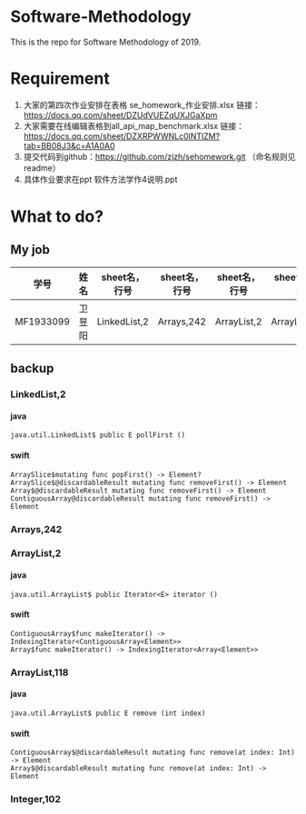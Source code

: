 # Software-Methodology
This is the repo for Software Methodology of 2019.

# Requirement
1. 大家的第四次作业安排在表格 se_homework_作业安排.xlsx
链接：https://docs.qq.com/sheet/DZUdVUEZqUXJGaXpm 
2. 大家需要在线编辑表格到all_api_map_benchmark.xlsx
链接：https://docs.qq.com/sheet/DZXRPWWNLc0lNTlZM?tab=BB08J3&c=A1A0A0
3. 提交代码到github：https://github.com/zjzh/sehomework.git （命名规则见readme）
4. 具体作业要求在ppt 软件方法学作4说明.ppt

# What to do?
## My job
学号 | 姓名 | sheet名，行号 | sheet名，行号 | sheet名，行号 | sheet名，行号 | sheet名，行号
:-: | :-: | :-: | :-: | :-:| :-: | :-: 
MF1933099 | 卫昱阳 | LinkedList,2 | Arrays,242 | ArrayList,2 | ArrayList,118 | Integer,102

## backup

### LinkedList,2
#### java
```
java.util.LinkedList$ public E pollFirst ()
```
#### swift
```
ArraySlice$mutating func popFirst() -> Element?
ArraySlice$@discardableResult mutating func removeFirst() -> Element
Array$@discardableResult mutating func removeFirst() -> Element
ContiguousArray@discardableResult mutating func removeFirst() -> Element
```

### Arrays,242

### ArrayList,2
#### java
```
java.util.ArrayList$ public Iterator<E> iterator ()
```
#### swift
```
ContiguousArray$func makeIterator() -> IndexingIterator<ContiguousArray<Element>>
Array$func makeIterator() -> IndexingIterator<Array<Element>>
```
### ArrayList,118
#### java
```
java.util.ArrayList$ public E remove (int index)
```
#### swift
```
ContiguousArray$@discardableResult mutating func remove(at index: Int) -> Element
Array$@discardableResult mutating func remove(at index: Int) -> Element
```
### Integer,102
